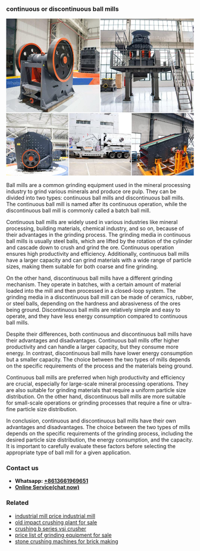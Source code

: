 <h3>continuous or discontinuous ball mills</h3><img src='1708332648.jpg' alt=''><p>Ball mills are a common grinding equipment used in the mineral processing industry to grind various minerals and produce ore pulp. They can be divided into two types: continuous ball mills and discontinuous ball mills. The continuous ball mill is named after its continuous operation, while the discontinuous ball mill is commonly called a batch ball mill.</p><p>Continuous ball mills are widely used in various industries like mineral processing, building materials, chemical industry, and so on, because of their advantages in the grinding process. The grinding media in continuous ball mills is usually steel balls, which are lifted by the rotation of the cylinder and cascade down to crush and grind the ore. Continuous operation ensures high productivity and efficiency. Additionally, continuous ball mills have a larger capacity and can grind materials with a wide range of particle sizes, making them suitable for both coarse and fine grinding.</p><p>On the other hand, discontinuous ball mills have a different grinding mechanism. They operate in batches, with a certain amount of material loaded into the mill and then processed in a closed-loop system. The grinding media in a discontinuous ball mill can be made of ceramics, rubber, or steel balls, depending on the hardness and abrasiveness of the ores being ground. Discontinuous ball mills are relatively simple and easy to operate, and they have less energy consumption compared to continuous ball mills.</p><p>Despite their differences, both continuous and discontinuous ball mills have their advantages and disadvantages. Continuous ball mills offer higher productivity and can handle a larger capacity, but they consume more energy. In contrast, discontinuous ball mills have lower energy consumption but a smaller capacity. The choice between the two types of mills depends on the specific requirements of the process and the materials being ground.</p><p>Continuous ball mills are preferred when high productivity and efficiency are crucial, especially for large-scale mineral processing operations. They are also suitable for grinding materials that require a uniform particle size distribution. On the other hand, discontinuous ball mills are more suitable for small-scale operations or grinding processes that require a fine or ultra-fine particle size distribution.</p><p>In conclusion, continuous and discontinuous ball mills have their own advantages and disadvantages. The choice between the two types of mills depends on the specific requirements of the grinding process, including the desired particle size distribution, the energy consumption, and the capacity. It is important to carefully evaluate these factors before selecting the appropriate type of ball mill for a given application.</p><h3>Contact us</h3><ul><li><strong>Whatsapp:&nbsp;<a href="https://wa.me/8613661969651">+8613661969651</a></strong></li><li><a href="https://swt.shibang-china.com/?git&amp;zhl&amp;continuous or discontinuous ball mills"><strong>Online Service(chat now)</strong></a></li></ul><h3>Related</h3><ul><li><a href='industrial mill price industrial mill.md'>industrial mill price industrial mill</a></li><li><a href='old impact crushing plant for sale.md'>old impact crushing plant for sale</a></li><li><a href='crushing b series vsi crusher.md'>crushing b series vsi crusher</a></li><li><a href='price list of grinding equipment for sale.md'>price list of grinding equipment for sale</a></li><li><a href='stone crushing machines for brick making.md'>stone crushing machines for brick making</a></li></ul>